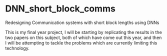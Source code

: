 # DNN_short_block_comms
Redesigning Communication systems with short block lengths using DNNs

This is my final year project, I will be starting by replicating the results in the two papers on this subject, both of which have come out this year, and then I will be attempting to tackle the problems which are currently limiting this technology.
